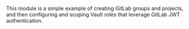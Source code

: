 This module is a simple example of creating GitLab groups and projects, and then configuring and scoping Vault roles that leverage GitLab JWT authentication.